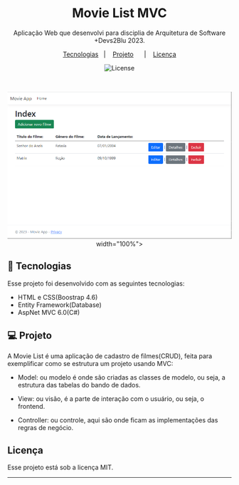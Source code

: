 <h1 align="center"> Movie List MVC </h1>

<p align="center">
Aplicação Web que desenvolvi para disciplia de Arquitetura de Software +Devs2Blu 2023.
</p>

<p align="center">
  <a href="#-tecnologias">Tecnologias</a>&nbsp;&nbsp;&nbsp;|&nbsp;&nbsp;&nbsp;
  <a href="#-projeto">Projeto</a>&nbsp;&nbsp;&nbsp;&nbsp;&nbsp;&nbsp;|&nbsp;&nbsp;&nbsp;
  <a href="#memo-licença">Licença</a>
</p>

<p align="center">
  <img alt="License" src="https://img.shields.io/static/v1?label=license&message=MIT&color=49AA26&labelColor=000000">
</p>

<br>

<p align="center">
   <img alt="movie-list-mvc" src="/.github/screenshot.png"> 
  width="100%">
</p>

## 🚀 Tecnologias

Esse projeto foi desenvolvido com as seguintes tecnologias:

- HTML e CSS(Boostrap 4.6)
- Entity Framework(Database)
- AspNet MVC 6.0(C#)

## 💻 Projeto

A Movie List é uma aplicação de cadastro de filmes(CRUD), feita para exemplificar como se estrutura um projeto usando MVC:

- Model: ou modelo é onde são criadas as classes de modelo, ou seja, a estrutura das tabelas do bando de dados.

- View: ou visão, é a parte de interação com o usuário, ou seja, o frontend.

- Controller: ou controle, aqui são onde ficam as implementações das regras de negócio.


##  Licença

Esse projeto está sob a licença MIT.

---


